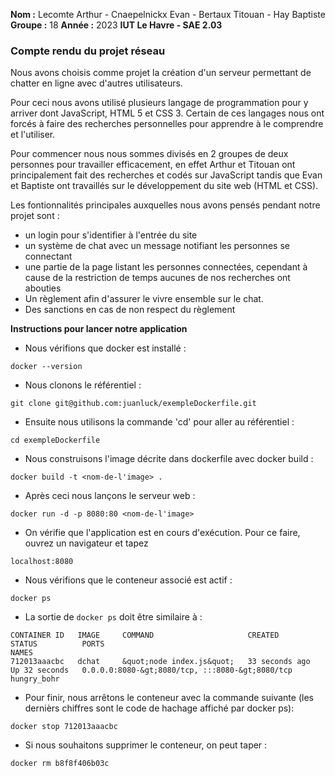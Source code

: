 **Nom :** Lecomte Arthur - Cnaepelnickx Evan - Bertaux Titouan - Hay Baptiste
**Groupe :** 18
**Année :** 2023
**IUT Le Havre - SAE 2.03**

### Compte rendu du projet réseau 


Nous avons choisis comme projet la création d'un serveur permettant de chatter en ligne avec d'autres utilisateurs.

Pour ceci nous avons utilisé plusieurs langage de programmation pour y arriver dont JavaScript, HTML 5 et CSS 3. Certain de ces langages nous ont forcés à faire des recherches personnelles pour apprendre à le comprendre et l'utiliser.

Pour commencer nous nous sommes divisés en 2 groupes de deux personnes pour travailler efficacement, en effet Arthur et Titouan ont principalement fait des recherches et codés sur JavaScript tandis que Evan et Baptiste ont travaillés sur le développement du site web (HTML et CSS).

Les fontionnalités principales auxquelles nous avons pensés pendant notre projet sont :
- un login pour s'identifier à l'entrée du site
- un système de chat avec un message notifiant les personnes se connectant
- une partie de la page listant les personnes connectées, cependant à cause de la restriction de temps aucunes de nos recherches ont abouties
- Un règlement afin d'assurer le vivre ensemble sur le chat.
- Des sanctions en cas de non respect du règlement




**Instructions pour lancer notre application**

- Nous vérifions que docker est installé :
```shell
docker --version
```

- Nous clonons le référentiel :
 ```shell
git clone git@github.com:juanluck/exempleDockerfile.git
```

- Ensuite nous utilisons la commande 'cd' pour aller au référentiel :
```shell
cd exempleDockerfile
```

- Nous construisons l'image décrite dans dockerfile avec docker build : 
```shell
docker build -t <nom-de-l'image> .
```

- Après ceci nous lançons le serveur web :
```shell
docker run -d -p 8080:80 <nom-de-l'image>
```

- On vérifie que l'application est en cours d'exécution. Pour ce faire, ouvrez un navigateur et tapez 
```
localhost:8080
```

- Nous vérifions que le conteneur associé est actif :
```shell
docker ps
```

- La sortie de ```docker ps``` doit être similaire à :
```shell
CONTAINER ID   IMAGE     COMMAND                     CREATED          STATUS          PORTS                                             NAMES
712013aaacbc   dchat     &quot;node index.js&quot;   33 seconds ago   Up 32 seconds   0.0.0.0:8080-&gt;8080/tcp, :::8080-&gt;8080/tcp   hungry_bohr
```

- Pour finir, nous arrêtons le conteneur avec la commande suivante (les dernièrs chiffres sont le code de hachage affiché par docker ps):
```shell
docker stop 712013aaacbc
```

- Si nous souhaitons supprimer le conteneur, on peut taper :
```shell
docker rm b8f8f406b03c
```
